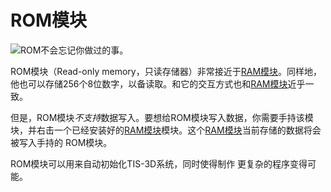 # ROM模块

![ROM不会忘记你做过的事。](item:tis3d:module_read_only_memory)

ROM模块（Read-only memory，只读存储器）非常接近于[RAM模块](module_random_access_memory.md)。同样地，他也可以存储256个8位数字，以备读取。和它的交互方式也和[RAM模块](module_random_access_memory.md)近乎一致。

但是，ROM模块*不支持*数据写入。要想给ROM模块写入数据，你需要手持该模块，并右击一个已经安装好的[RAM模块](module_random_access_memory.md)模块。这个[RAM模块](module_random_access_memory.md)当前存储的数据将会被写入手持的 ROM模块。

ROM模块可以用来自动初始化TIS-3D系统，同时使得制作 更复杂的程序变得可能。
